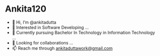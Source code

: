 # Ankita120
- 👋 Hi, I’m @ankitadutta
- 👀 Interested in Software Developing ...
- 🌱 Currently pursuing Bachelor In Technology in Information Technology ...
- 💞️ Looking for collaborations ...
- 📫 Reach me through ankitaduttawork@gmail.com 

<!---
ankitadutta/ankitadutta is a ✨ special ✨ repository because its `README.md` (this file) appears on your GitHub profile.
You can click the Preview link to take a look at your changes.
--->
